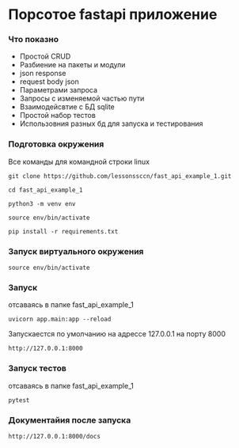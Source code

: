 # Порсотое fastapi приложение
### Что показно
* Простой CRUD
* Разбиение на пакеты и модули
* json response 
* request body json
* Параметрами запроса
* Запросы с изменяемой частью пути
* Взаимодейсвтие с БД sqlite
* Простой набор тестов
* Использовния разных бд для запуска и тестирования

### Подготовка окружения
Все команды для командной строки linux
```
git clone https://github.com/lessonssccn/fast_api_example_1.git
```
```
cd fast_api_example_1
```
```
python3 -m venv env
```
```
source env/bin/activate
```
```
pip install -r requirements.txt
```
### Запуск виртуального окружения
```
source env/bin/activate
```

### Запуск
отсаваясь в папке fast_api_example_1
```
uvicorn app.main:app --reload
```
Запускаестся по умолчанию на адрессе 127.0.0.1 на порту 8000
```
http://127.0.0.1:8000
```
### Запуск тестов
отсаваясь в папке fast_api_example_1
```
pytest
```
### Документайия после запуска
```
http://127.0.0.1:8000/docs
```

